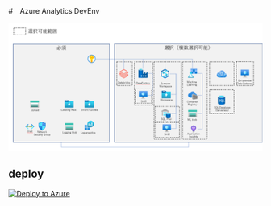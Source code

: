 #　Azure Analytics DevEnv

![](.image/2022-05-25-12-03-08.png)

## deploy


[![Deploy to Azure](https://aka.ms/deploytoazurebutton)](https://portal.azure.com/#create/Microsoft.Template/uri/https%3A%2F%2Fraw.githubusercontent.com%2Fryoma-nagata%2FAzureDataAnalyticsDevDeploy%2Fmaster%2Finfra%2Fmain.json)